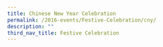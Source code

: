 ```yaml
---
title: Chinese New Year Celebration
permalink: /2016-events/Festive-Celebration/cny/
description: ""
third_nav_title: Festive Celebration
---
```

